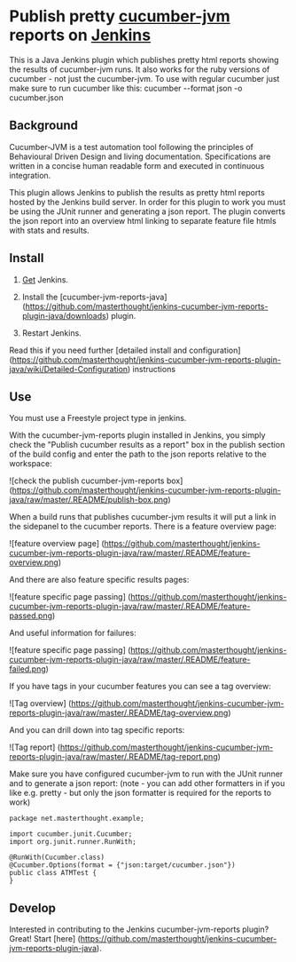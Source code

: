 # Publish pretty [cucumber-jvm](https://github.com/cucumber/cucumber-jvm) reports on [Jenkins](http://jenkins-ci.org/)

This is a Java Jenkins plugin which publishes pretty html reports showing the results of cucumber-jvm runs. It also works for the ruby versions of cucumber - not just the cucumber-jvm. To use with regular cucumber just make sure to run cucumber like this: cucumber --format json -o cucumber.json


## Background

Cucumber-JVM is a test automation tool following the principles of Behavioural Driven Design and living documentation. Specifications are written in a concise human readable form and executed in continuous integration. 

This plugin allows Jenkins to publish the results as pretty html reports hosted by the Jenkins build server. In order for this plugin to work you must be using the JUnit runner and generating a json report. The plugin converts the json report into an overview html linking to separate feature file htmls with stats and results. 

## Install

1. [Get](https://jenkins-ci.org/) Jenkins.

2. Install the [cucumber-jvm-reports-java]
(https://github.com/masterthought/jenkins-cucumber-jvm-reports-plugin-java/downloads) plugin.

3. Restart Jenkins.

Read this if you need further  [detailed install and configuration]
(https://github.com/masterthought/jenkins-cucumber-jvm-reports-plugin-java/wiki/Detailed-Configuration) instructions 

## Use
You must use a Freestyle project type in jenkins.

With the cucumber-jvm-reports plugin installed in Jenkins, you simply check the "Publish cucumber results as a report" box in the
publish section of the build config and enter the path to the json reports relative to the workspace:

![check the publish cucumber-jvm-reports box]
(https://github.com/masterthought/jenkins-cucumber-jvm-reports-plugin-java/raw/master/.README/publish-box.png)

When a build runs that publishes cucumber-jvm results it will put a link in the sidepanel to the cucumber reports. There is a feature overview page:

![feature overview page]
(https://github.com/masterthought/jenkins-cucumber-jvm-reports-plugin-java/raw/master/.README/feature-overview.png)

And there are also feature specific results pages:

![feature specific page passing]
(https://github.com/masterthought/jenkins-cucumber-jvm-reports-plugin-java/raw/master/.README/feature-passed.png)

And useful information for failures:

![feature specific page passing]
(https://github.com/masterthought/jenkins-cucumber-jvm-reports-plugin-java/raw/master/.README/feature-failed.png)

If you have tags in your cucumber features you can see a tag overview:

![Tag overview]
(https://github.com/masterthought/jenkins-cucumber-jvm-reports-plugin-java/raw/master/.README/tag-overview.png)

And you can drill down into tag specific reports:

![Tag report]
(https://github.com/masterthought/jenkins-cucumber-jvm-reports-plugin-java/raw/master/.README/tag-report.png)

Make sure you have configured cucumber-jvm to run with the JUnit runner and to generate a json report: (note - you can add other formatters in if you like e.g. pretty - but only the json formatter is required for the reports to work)

    package net.masterthought.example;

    import cucumber.junit.Cucumber;
    import org.junit.runner.RunWith;

    @RunWith(Cucumber.class)
    @Cucumber.Options(format = {"json:target/cucumber.json"})
    public class ATMTest {
    }

## Develop

Interested in contributing to the Jenkins cucumber-jvm-reports plugin?  Great!  Start [here]
(https://github.com/masterthought/jenkins-cucumber-jvm-reports-plugin-java).
